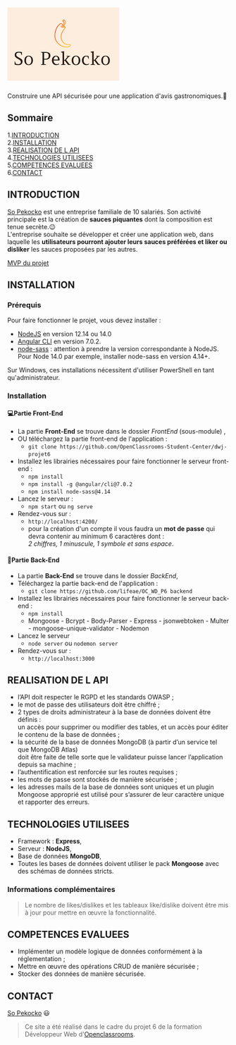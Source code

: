# ![So Peckocko](./logo.png)

Construire une API sécurisée pour une application d'avis gastronomiques.:fork_and_knife:

## Sommaire

1.[INTRODUCTION](#introduction)  
2.[INSTALLATION](#installation)  
3.[REALISATION DE L API](#realisation-de-l-api)  
4.[TECHNOLOGIES UTILISEES](#technologies-utilisees)  
5.[COMPETENCES EVALUEES](#competences-evaluees)  
6.[CONTACT](#contact)

## INTRODUCTION

[So Pekocko](https://fredtams79.github.io/FredTamarelle_6_01072021/) est une entreprise familiale de 10 salariés.
Son activité principale est la création de **sauces piquantes** dont la composition est tenue secrète.:wink:  
L'entreprise souhaite se développer et créer une application web, dans laquelle les **utilisateurs pourront ajouter leurs sauces préférées et liker ou disliker** les sauces proposées par les autres.

[MVP du projet](https://s3.eu-west-1.amazonaws.com/course.oc-static.com/projects/DWJ_FR_P6/P6_Note%20de%20cadrage%20So%20Pekocko_V3.pdf)

## INSTALLATION

### Prérequis

Pour faire fonctionner le projet, vous devez installer :

- [NodeJS](https://nodejs.org/en/download/) en version 12.14 ou 14.0
- [Angular CLI](https://github.com/angular/angular-cli) en version 7.0.2.
- [node-sass](https://www.npmjs.com/package/node-sass) : attention à prendre la version correspondante à NodeJS. Pour Node 14.0 par exemple, installer node-sass en version 4.14+.

Sur Windows, ces installations nécessitent d'utiliser PowerShell en tant qu'administrateur.

### Installation

#### :computer:Partie Front-End

- La partie **Front-End** se trouve dans le dossier _FrontEnd_ (sous-module) ,
- OU téléchargez la partie front-end de l'application :
  - `git clone https://github.com/OpenClassrooms-Student-Center/dwj-projet6`
- Installez les librairies nécessaires pour faire fonctionner le serveur front-end :
  - `npm install`
  - `npm install -g @angular/cli@7.0.2`
  - `npm install node-sass@4.14`
- Lancez le serveur :
  - `npm start` ou `ng serve`
- Rendez-vous sur :
  - `http://localhost:4200/`
  - pour la création d'un compte il vous faudra un **mot de passe** qui devra contenir au minimum 6 caractères dont :  
    _2 chiffres, 1 minuscule, 1 symbole et sans espace_.

#### :office:Partie Back-End

- La partie **Back-End** se trouve dans le dossier _BackEnd_,
- Téléchargez la partie back-end de l'application :
  - `git clone https://github.com/lifeae/OC_WD_P6 backend`
- Installez les librairies nécessaires pour faire fonctionner le serveur back-end :
  - `npm install`
  - Mongoose - Bcrypt - Body-Parser - Express - jsonwebtoken - Multer - mongoose-unique-validator - Nodemon
- Lancez le serveur
  - `node server` ou `nodemon server`
- Rendez-vous sur :
  - `http://localhost:3000`

## REALISATION DE L API

- l’API doit respecter le RGPD et les standards OWASP ;
- le mot de passe des utilisateurs doit être chiffré ;
- 2 types de droits administrateur à la base de données doivent être définis :  
  un accès pour supprimer ou modifier des tables, et un accès pour éditer le contenu de la base de données ;
- la sécurité de la base de données MongoDB (à partir d’un service tel que MongoDB Atlas)  
  doit être faite de telle sorte que le validateur puisse lancer l’application depuis sa machine ;
- l’authentification est renforcée sur les routes requises ;
- les mots de passe sont stockés de manière sécurisée ;
- les adresses mails de la base de données sont uniques et un plugin Mongoose approprié est utilisé pour s’assurer de leur caractère unique et rapporter des erreurs.

## TECHNOLOGIES UTILISEES

- Framework : **Express**,
- Serveur : **NodeJS**,
- Base de données **MongoDB**,
- Toutes les bases de données doivent utiliser le pack **Mongoose** avec des schémas de données stricts.

### Informations complémentaires

> Le nombre de likes/dislikes et les tableaux like/dislike doivent être mis à jour pour mettre en œuvre la fonctionnalité.

## COMPETENCES EVALUEES

- Implémenter un modèle logique de données conformément à la réglementation ;
- Mettre en œuvre des opérations CRUD de manière sécurisée ;
- Stocker des données de manière sécurisée.

## CONTACT

[So Pekocko](https://github.com/FredTams79) :smiley:

> Ce site a été réalisé dans le cadre du projet 6 de la formation Développeur Web
> d'[Openclassrooms](https://openclassrooms.com/fr/paths/185-developpeur-web).
